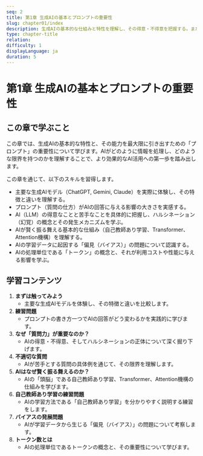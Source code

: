 ```yaml
---
seq: 2
title: 第1章 生成AIの基本とプロンプトの重要性
slug: chapter01/index
description: 生成AIの基本的な仕組みと特性を理解し、その得意・不得意を把握する。また、効果的なプロンプトの基礎を学ぶ。
type: chapter-title
relation: 
difficulty: 1
displayLanguage: ja
duration: 5
---
```


# 第1章 生成AIの基本とプロンプトの重要性

## この章で学ぶこと
この章では、生成AIの基本的な特性と、その能力を最大限に引き出すための「プロンプト」の重要性について学びます。AIがどのように情報を処理し、どのような限界を持つのかを理解することで、より効果的なAI活用への第一歩を踏み出します。

この章を通じて、以下のスキルを習得します。

- 主要な生成AIモデル（ChatGPT, Gemini, Claude）を実際に体験し、その特徴と違いを理解する。
- プロンプト（質問の仕方）がAIの回答に与える影響の大きさを実感する。
- AI（LLM）の得意なことと苦手なことを具体的に把握し、ハルシネーション（幻覚）の概念とその発生メカニズムを学ぶ。
- AIが賢く振る舞える基本的な仕組み（自己教師あり学習、Transformer、Attention機構）を理解する。
- AIの学習データに起因する「偏見（バイアス）」の問題について認識する。
- AIの処理単位である「トークン」の概念と、それが利用コストや性能に与える影響を学ぶ。

## 学習コンテンツ

1.  **まずは触ってみよう**
    - 主要な生成AIモデルを体験し、その特徴と違いを比較します。
2.  **練習問題**
    - プロンプトの書き方一つでAIの回答がどう変わるかを実践的に学びます。
3.  **なぜ「質問力」が重要なのか？**
    - AIの得意・不得意、そしてハルシネーションの正体について深く掘り下げます。
4.  **不適切な質問**
    - AIが苦手とする質問の具体例を通じて、その限界を理解します。
5.  **AIはなぜ賢く振る舞えるのか？**
    - AIの「頭脳」である自己教師あり学習、Transformer、Attention機構の仕組みを学びます。
6.  **自己教師あり学習の練習問題**
    - AIの学習方法である「自己教師あり学習」を分かりやすく説明する練習をします。
7.  **バイアスの発展問題**
    - AIが学習データから生じる「偏見（バイアス）」の問題について考察します。
8.  **トークン数とは**
    - AIの処理単位であるトークンの概念と、その重要性について学びます。


